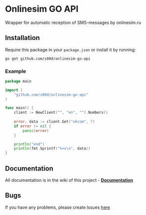 # Onlinesim GO API

Wrapper for automatic reception of SMS-messages by onlinesim.ru

## Installation

Require this package in your `package.json` or install it by running:
```bash
go get github.com/s00d/onlinesim-go-api
```

### Example
```go
package main

import (
    "github.com/s00d/onlinesim-go-api"
)

func main() {
    client := NewClient("", "en", "").Numbers()
    
    error, data := client.Get("vkcom", 7)
    if error != nil {
        panic(error)
    }

    println("end")
    println(fmt.Sprintf("%+v\n", data))
}
```

## Documentation

All documentation is in the wiki of this project - **[Documentation](https://github.com/s00d/onlinesim-go-api/wiki)**

## Bugs

If you have any problems, please create Issues [here](https://github.com/s00d/onlinesim-go-api/issues)   
